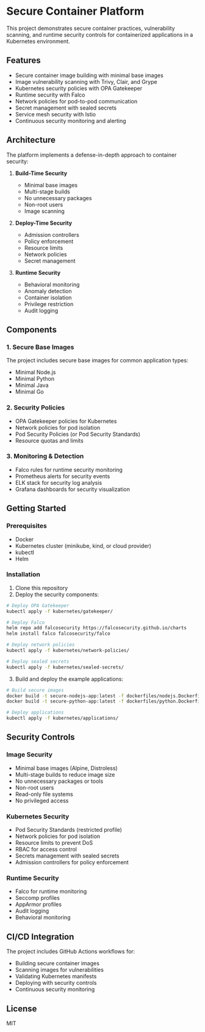 # Secure Container Platform

This project demonstrates secure container practices, vulnerability scanning, and runtime security controls for containerized applications in a Kubernetes environment.

## Features

- Secure container image building with minimal base images
- Image vulnerability scanning with Trivy, Clair, and Grype
- Kubernetes security policies with OPA Gatekeeper
- Runtime security with Falco
- Network policies for pod-to-pod communication
- Secret management with sealed secrets
- Service mesh security with Istio
- Continuous security monitoring and alerting

## Architecture

The platform implements a defense-in-depth approach to container security:

1. **Build-Time Security**
   - Minimal base images
   - Multi-stage builds
   - No unnecessary packages
   - Non-root users
   - Image scanning

2. **Deploy-Time Security**
   - Admission controllers
   - Policy enforcement
   - Resource limits
   - Network policies
   - Secret management

3. **Runtime Security**
   - Behavioral monitoring
   - Anomaly detection
   - Container isolation
   - Privilege restriction
   - Audit logging

## Components

### 1. Secure Base Images

The project includes secure base images for common application types:
- Minimal Node.js
- Minimal Python
- Minimal Java
- Minimal Go

### 2. Security Policies

- OPA Gatekeeper policies for Kubernetes
- Network policies for pod isolation
- Pod Security Policies (or Pod Security Standards)
- Resource quotas and limits

### 3. Monitoring & Detection

- Falco rules for runtime security monitoring
- Prometheus alerts for security events
- ELK stack for security log analysis
- Grafana dashboards for security visualization

## Getting Started

### Prerequisites

- Docker
- Kubernetes cluster (minikube, kind, or cloud provider)
- kubectl
- Helm

### Installation

1. Clone this repository
2. Deploy the security components:

```bash
# Deploy OPA Gatekeeper
kubectl apply -f kubernetes/gatekeeper/

# Deploy Falco
helm repo add falcosecurity https://falcosecurity.github.io/charts
helm install falco falcosecurity/falco

# Deploy network policies
kubectl apply -f kubernetes/network-policies/

# Deploy sealed secrets
kubectl apply -f kubernetes/sealed-secrets/
```

3. Build and deploy the example applications:

```bash
# Build secure images
docker build -t secure-nodejs-app:latest -f dockerfiles/nodejs.Dockerfile .
docker build -t secure-python-app:latest -f dockerfiles/python.Dockerfile .

# Deploy applications
kubectl apply -f kubernetes/applications/
```

## Security Controls

### Image Security

- Minimal base images (Alpine, Distroless)
- Multi-stage builds to reduce image size
- No unnecessary packages or tools
- Non-root users
- Read-only file systems
- No privileged access

### Kubernetes Security

- Pod Security Standards (restricted profile)
- Network policies for pod isolation
- Resource limits to prevent DoS
- RBAC for access control
- Secrets management with sealed secrets
- Admission controllers for policy enforcement

### Runtime Security

- Falco for runtime monitoring
- Seccomp profiles
- AppArmor profiles
- Audit logging
- Behavioral monitoring

## CI/CD Integration

The project includes GitHub Actions workflows for:
- Building secure container images
- Scanning images for vulnerabilities
- Validating Kubernetes manifests
- Deploying with security controls
- Continuous security monitoring

## License

MIT
